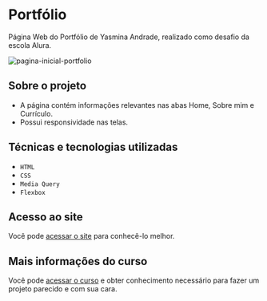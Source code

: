 # Portfólio

Página Web do Portfólio de Yasmina Andrade, realizado como desafio da escola Alura.

![pagina-inicial-portfolio](https://github.com/MinaAndrade/portfolio-yasmina/assets/73715656/64da9ad9-057e-48af-9239-6c0efc31d2b2)

## Sobre o projeto

- A página contém informações relevantes nas abas Home, Sobre mim e Currículo.
- Possui responsividade nas telas.

## Técnicas e tecnologias utilizadas

- `HTML`
- `CSS`
- `Media Query`
- `Flexbox`

## Acesso ao site

Você pode [acessar o site](https://portfolio-yasmina.vercel.app/index.html) para conhecê-lo melhor.

## Mais informações do curso

Você pode [acessar o curso](https://cursos.alura.com.br/) e obter conhecimento necessário para fazer um projeto parecido e com sua cara.
